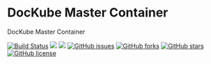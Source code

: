 # DocKube Master Container
DocKube Master Container

[![Build Status](https://travis-ci.org/dockube/dockube-master.svg?branch=master)](https://travis-ci.org/dockube/dockube-master) [![](https://images.microbadger.com/badges/image/dockube/dockube-master:18.04.svg)](https://microbadger.com/images/dockube/dockube-master:18.04 "Layers") [![](https://images.microbadger.com/badges/version/dockube/dockube-master:18.04.svg)](https://microbadger.com/images/dockube/dockube-master:18.04 "Version") [![GitHub issues](https://img.shields.io/github/issues/dockube/dockube-master.svg)](https://github.com/dockube/dockube-master/issues) [![GitHub forks](https://img.shields.io/github/forks/dockube/dockube-master.svg)](https://github.com/dockube/dockube-master/network) [![GitHub stars](https://img.shields.io/github/stars/dockube/dockube-master.svg)](https://github.com/dockube/dockube-master/stargazers) [![GitHub license](https://img.shields.io/badge/license-Apache-blue.svg)](https://raw.githubusercontent.com/dockube/dockube-master/master/LICENSE)
